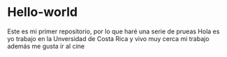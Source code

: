 # Hello-world
Este es mi primer repositorio, por lo que haré una serie de prueas
Hola es yo trabajo en la Unversidad de Costa Rica y vivo muy cerca mi trabajo
además me gusta ir al cine
